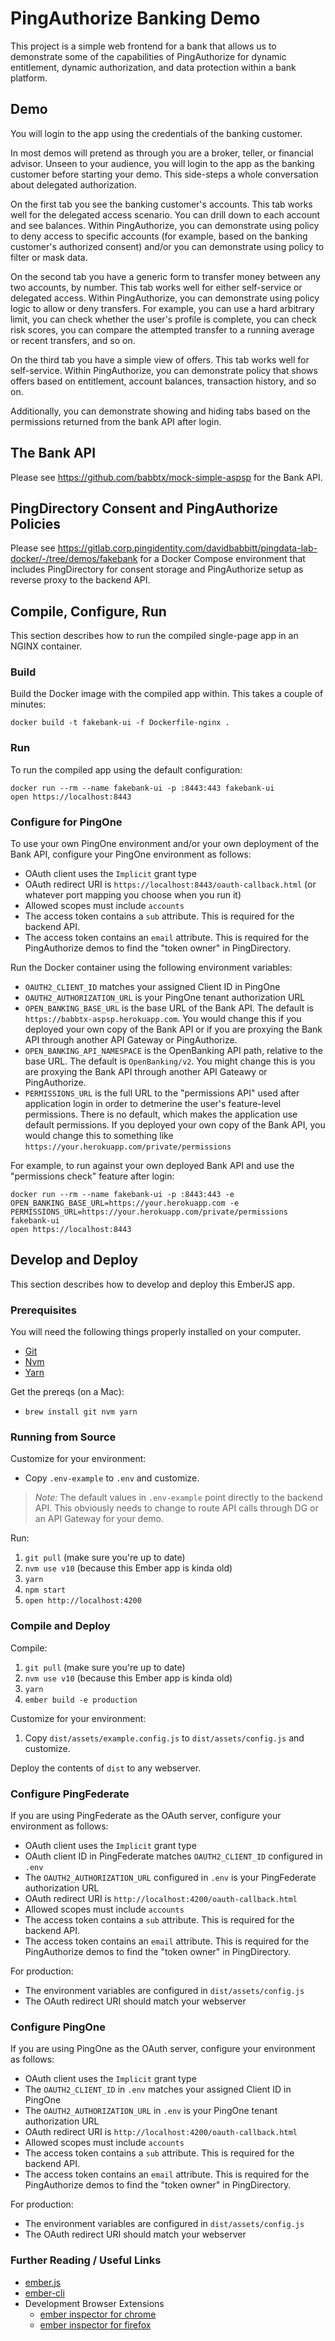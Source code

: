 # PingAuthorize Banking Demo

This project is a simple web frontend for a bank that allows us to demonstrate
some of the capabilities of PingAuthorize for dynamic entitlement, dynamic authorization,
and data protection within a bank platform.

## Demo

You will login to the app using the credentials of the banking customer.

In most demos will pretend as through you are a broker, teller,
or financial advisor. Unseen to your audience, you will login to the app
as the banking customer before starting your demo. This side-steps a whole
conversation about delegated authorization.

On the first tab you see the banking customer's accounts.
This tab works well for the delegated access scenario.
You can drill down to each account and see balances.
Within PingAuthorize, you can demonstrate using policy
to deny access to specific accounts (for example, based on the
banking customer's authorized consent) and/or you can demonstrate
using policy to filter or mask data.

On the second tab you have a generic form to transfer money
between any two accounts, by number. This tab works well
for either self-service or delegated access. 
Within PingAuthorize, you can demonstrate using
policy logic to allow or deny transfers.
For example, you can use a hard arbitrary limit, you can
check whether the user's profile is complete, you can check
risk scores, you can compare the attempted transfer
to a running average or recent transfers, and so on.

On the third tab you have a simple view of offers.
This tab works well for self-service. Within PingAuthorize,
you can demonstrate policy that shows offers based on
entitlement, account balances, transaction history, and so on.

Additionally, you can demonstrate showing and hiding tabs based
on the permissions returned from the bank API after login.

## The Bank API

Please see https://github.com/babbtx/mock-simple-aspsp for the Bank API.

## PingDirectory Consent and PingAuthorize Policies

Please see https://gitlab.corp.pingidentity.com/davidbabbitt/pingdata-lab-docker/-/tree/demos/fakebank
for a Docker Compose environment that includes PingDirectory for consent 
storage and PingAuthorize setup as reverse proxy to the backend API.

## Compile, Configure, Run

This section describes how to run the compiled single-page app in an NGINX container.

### Build

Build the Docker image with the compiled app within. This takes a couple of minutes:

```
docker build -t fakebank-ui -f Dockerfile-nginx .
```

### Run

To run the compiled app using the default configuration:

```
docker run --rm --name fakebank-ui -p :8443:443 fakebank-ui
open https://localhost:8443
```

### Configure for PingOne

To use your own PingOne environment and/or your own deployment of the Bank API,
configure your PingOne environment as follows:

* OAuth client uses the `Implicit` grant type
* OAuth redirect URI is `https://localhost:8443/oauth-callback.html` (or whatever port mapping you choose when you run it)
* Allowed scopes must include `accounts`
* The access token contains a `sub` attribute. This is required for the backend API.
* The access token contains an `email` attribute. This is required for the PingAuthorize demos to find the "token owner" in PingDirectory. 

Run the Docker container using the following environment variables:

* `OAUTH2_CLIENT_ID` matches your assigned Client ID in PingOne
* `OAUTH2_AUTHORIZATION_URL` is your PingOne tenant authorization URL
* `OPEN_BANKING_BASE_URL` is the base URL of the Bank API. The default is `https://babbtx-aspsp.herokuapp.com`. You would change this if you deployed your own copy of the Bank API or if you are proxying the Bank API through another API Gateway or PingAuthorize.
* `OPEN_BANKING_API_NAMESPACE` is the OpenBanking API path, relative to the base URL. The default is `OpenBanking/v2`. You might change this is you are proxying the Bank API through another API Gateawy or PingAuthorize.
* `PERMISSIONS_URL` is the full URL to the "permissions API" used after application login in order to detmerine the user's feature-level permissions. There is no default, which makes the application use default permissions. If you deployed your own copy of the Bank API, you would change this to something like `https://your.herokuapp.com/private/permissions`

For example, to run against your own deployed Bank API and use the "permissions check" feature after login:

```
docker run --rm --name fakebank-ui -p :8443:443 -e OPEN_BANKING_BASE_URL=https://your.herokuapp.com -e PERMISSIONS_URL=https://your.herokuapp.com/private/permissions fakebank-ui 
open https://localhost:8443
```

## Develop and Deploy

This section describes how to develop and deploy this EmberJS app.

### Prerequisites

You will need the following things properly installed on your computer.

* [Git](https://git-scm.com/)
* [Nvm](https://github.com/nvm-sh/nvm)
* [Yarn](https://yarnpkg.com/)

Get the prereqs (on a Mac):
* `brew install git nvm yarn`

### Running from Source

Customize for your environment:
* Copy `.env-example` to `.env` and customize.

> _Note:_ The default values in `.env-example` point
directly to the backend API. This obviously needs to change
to route API calls through DG or an API Gateway for your demo.

Run:
1. `git pull` (make sure you're up to date)
1. `nvm use v10` (because this Ember app is kinda old)
1. `yarn`
1. `npm start`
1. `open http://localhost:4200`

### Compile and Deploy

Compile:
1. `git pull` (make sure you're up to date)
1. `nvm use v10` (because this Ember app is kinda old)
1. `yarn`
1. `ember build -e production`

Customize for your environment:
1. Copy `dist/assets/example.config.js` to `dist/assets/config.js` and customize.

Deploy the contents of `dist` to any webserver.

### Configure PingFederate

If you are using PingFederate as the OAuth server,
configure your environment as follows:

* OAuth client uses the `Implicit` grant type
* OAuth client ID in PingFederate matches `OAUTH2_CLIENT_ID` configured in `.env`
* The `OAUTH2_AUTHORIZATION_URL` configured in `.env` is your PingFederate authorization URL
* OAuth redirect URI is `http://localhost:4200/oauth-callback.html`
* Allowed scopes must include `accounts`
* The access token contains a `sub` attribute. This is required for the backend API.
* The access token contains an `email` attribute. This is required for the PingAuthorize demos to find the "token owner" in PingDirectory. 

For production:
* The environment variables are configured in `dist/assets/config.js`
* The OAuth redirect URI should match your webserver


### Configure PingOne

If you are using PingOne as the OAuth server,
configure your environment as follows:

* OAuth client uses the `Implicit` grant type
* The `OAUTH2_CLIENT_ID` in `.env` matches your assigned Client ID in PingOne
* The `OAUTH2_AUTHORIZATION_URL` in `.env` is your PingOne tenant authorization URL
* OAuth redirect URI is `http://localhost:4200/oauth-callback.html`
* Allowed scopes must include `accounts`
* The access token contains a `sub` attribute. This is required for the backend API.
* The access token contains an `email` attribute. This is required for the PingAuthorize demos to find the "token owner" in PingDirectory. 

For production:
* The environment variables are configured in `dist/assets/config.js`
* The OAuth redirect URI should match your webserver

### Further Reading / Useful Links

* [ember.js](https://emberjs.com/)
* [ember-cli](https://ember-cli.com/)
* Development Browser Extensions
  * [ember inspector for chrome](https://chrome.google.com/webstore/detail/ember-inspector/bmdblncegkenkacieihfhpjfppoconhi)
  * [ember inspector for firefox](https://addons.mozilla.org/en-US/firefox/addon/ember-inspector/)
